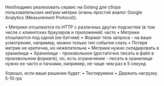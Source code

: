 Необходимо реализовать сервис на Golang для сбора пользовательских метрик метрик (очень простой аналог Google Analytics (Measurement Protocol)).

• Метрики отсылаются по HTTP с различных других подсистем (в том числе с клиентских браузеров и приложений) часто 
• Метрики отсылаются под одной (не батчем) 
• Формат тела запроса - на ваше усмотрение, например, можно только тип события слать 
• Потеря метрик не критична, но нежелательна 
• Метрики нужно складировать в хранилище 
• Хранилище - произвольное (достаточно писать в файл в произвольном формате), но, есть ограничение - писать в хранилище нужно не часто и пачками, например, не чаще чем раз в 5 секунд

Хорошо, если ваше решение будет: 
• Тестируемое 
• Держать нагрузку 5-10 rps